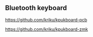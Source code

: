 ## Bluetooth keyboard

https://github.com/kriku/kpukboard-pcb

https://github.com/kriku/kpukboard-zmk
